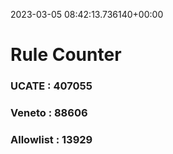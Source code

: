2023-03-05 08:42:13.736140+00:00
# Rule Counter 
 ### UCATE : 407055

 ### Veneto : 88606

 ### Allowlist : 13929